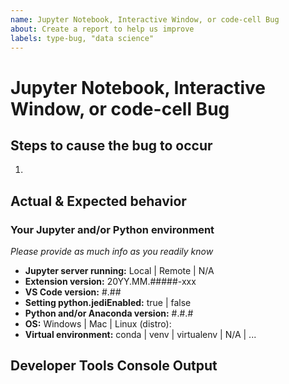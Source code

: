 ```yaml
---
name: Jupyter Notebook, Interactive Window, or code-cell Bug
about: Create a report to help us improve
labels: type-bug, "data science"
---
```

# Jupyter Notebook, Interactive Window, or code-cell Bug

<!-----------------------------------------------------------------------------------------------
                                                      ***PLEASE READ***
If this issue doesn't relate to Jupyter Notebooks, Python Interactive Window features
or other "cell"-based features of the Python extension, please use the main Python bug template
instead of this one. ***Thank you!***
------------------------------------------------------------------------------------------------->

## Steps to cause the bug to occur
1.

## Actual & Expected behavior

<!-----------------------------------------------------------------------------------------------
Animated GIFs can be effective means to describe a bug. Consider using a tool like
https://github.com/phw/peek or https://www.screentogif.com/ to create one.
------------------------------------------------------------------------------------------------->

### Your Jupyter and/or Python environment
*Please provide as much info as you readily know*
- **Jupyter server running:**                       Local | Remote | N/A
- **Extension version:**                               20YY.MM.#####-xxx
- **VS Code version:**                                #.##
- **Setting python.jediEnabled:**               true | false
- **Python and/or Anaconda version:**     #.#.#
- **OS:**                                                     Windows | Mac | Linux (distro):
- **Virtual environment:**                          conda | venv | virtualenv | N/A | ...

## Developer Tools Console Output
<!-----------------------------------------------------------------------------------------------
Copy/paste the output in the "Console" tab in the "Developer Tools" panel (Help >
Toggle Developer Tools). For better details, run the "Enable source map support for
extension debugging" command in VS Code at least once beforehand.
------------------------------------------------------------------------------------------------->




